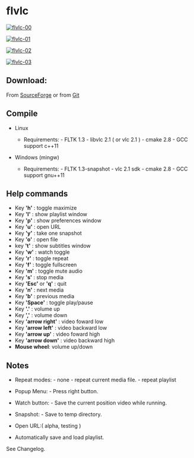 flvlc
=====

<a href="https://postimages.org/" target="_blank"><img src="https://i.postimg.cc/C1rn0KtL/flvlc-00.png" alt="flvlc-00"/></a>

<a href="https://postimages.org/" target="_blank"><img src="https://i.postimg.cc/435h8PQc/flvlc-01.png" alt="flvlc-01"/></a>

<a href="https://postimages.org/" target="_blank"><img src="https://i.postimg.cc/jjK7QmPK/flvlc-02.png" alt="flvlc-02"/></a>

<a href="https://postimages.org/" target="_blank"><img src="https://i.postimg.cc/bJwS4nmB/flvlc-03.png" alt="flvlc-03"/></a>



Download:
---------
From [SourceForge](http://sourceforge.net/projects/flvlc)
or from [Git](https://github.com/spycapitan/flvlc)


Compile
-------
- Linux

	- Requirements:
		  - FLTK 1.3
		  - libvlc 2.1 ( or vlc 2.1 )
		  - cmake 2.8 
		  - GCC support c++11

- Windows (mingw)
	
	- Requirements:
		  - FLTK 1.3-snapshot
		  - vlc 2.1 sdk
		  - cmake 2.8 
		  - GCC support gnu++11

Help commands
-------------------
 - Key __'h'__ :	toggle maximize 
 - Key __'l'__ : show playlist window
 - Key __'p'__ : show preferences window
 - Key __'u'__ : open URL
 - Key __'y'__ : take one snapshot
 - Key __'o'__ : open file
 - key __'t'__ : show subtitles window
 - Key __'w'__ : watch toggle
 - Key __'r'__ : toggle repeat 
 - Key __'f'__ : toggle fullscreen
 - Key __'m'__ : toggle mute audio
 - Key __'s'__ : stop media
 - Key __'Esc'__ or __'q'__ : quit 
 - Key __'n'__ : next media
 - Key __'b'__ : previous media
 - Key __'Space'__ : toggle play/pause
 - Key __'.'__ : volume up
 - Key __','__ : volume down
 - Key __'arrow right'__ : video foward low
 - Key __'arrow left'__ :  video backward low
 - Key __'arrow up'__ : video foward high
 - Key __'arrow down'__ : video backward high 
 - __Mouse wheel__: volume up/down


Notes
-----

- Repeat modes:
	  - none
	  - repeat current media file.
	  - repeat playlist

- Popup Menu:
	  - Press right button.

- Watch button: 
	  - Save the current position video while running.

- Snapshot:
	  - Save to temp directory.

- Open URL:( alpha, testing )


- Automatically save and load playlist.


See Changelog.

